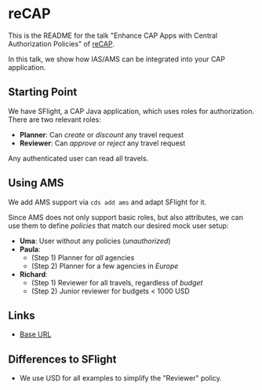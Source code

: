 # reCAP

This is the README for the talk "Enhance CAP Apps with Central
Authorization Policies" of [reCAP](https://recap-conf.dev/program.html).

In this talk, we show how IAS/AMS can be integrated into your CAP application.

## Starting Point

We have SFlight, a CAP Java application, which uses roles for authorization.
There are two relevant roles:

- __Planner__: Can _create_ or _discount_ any travel request
- __Reviewer__: Can _approve_ or _reject_ any travel request 

Any authenticated user can read all travels.

## Using AMS

We add AMS support via `cds add ams` and adapt SFlight for it.

Since AMS does not only support basic roles, but also attributes,
we can use them to define _policies_ that match our desired mock user
setup:

- __Uma__: User without any policies (_unauthorized_)
- __Paula__:
  - (Step 1) Planner for _all_ agencies
  - (Step 2) Planner for a few agencies in _Europe_
- __Richard__: 
  - (Step 1) Reviewer for all travels, regardless of _budget_
  - (Step 2) Junior reviewer for budgets < 1000 USD


## Links

- [Base URL](http://localhost:4004/travel_processor/dist/index.html)


## Differences to SFlight

- We use USD for all examples to simplify the "Reviewer" policy.
